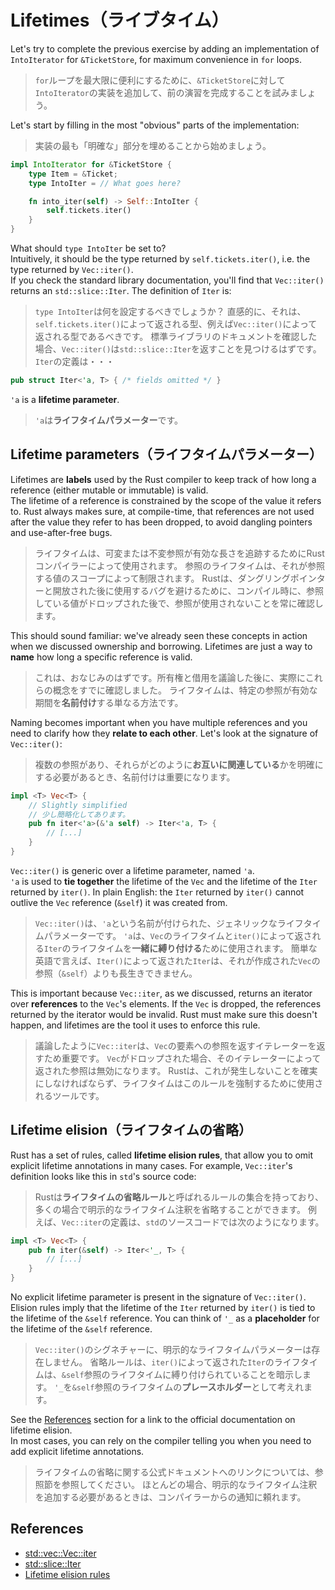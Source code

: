 # Lifetimes（ライブタイム）

Let's try to complete the previous exercise by adding an implementation of `IntoIterator` for `&TicketStore`, for
maximum convenience in `for` loops.

> `for`ループを最大限に便利にするために、`&TicketStore`に対して`IntoIterator`の実装を追加して、前の演習を完成することを試みましょう。

Let's start by filling in the most "obvious" parts of the implementation:

> 実装の最も「明確な」部分を埋めることから始めましょう。

```rust
impl IntoIterator for &TicketStore {
    type Item = &Ticket;
    type IntoIter = // What goes here?

    fn into_iter(self) -> Self::IntoIter {
        self.tickets.iter()
    }
}
```

What should `type IntoIter` be set to?\
Intuitively, it should be the type returned by `self.tickets.iter()`, i.e. the type returned by `Vec::iter()`.\
If you check the standard library documentation, you'll find that `Vec::iter()` returns an `std::slice::Iter`.
The definition of `Iter` is:

> `type IntoIter`は何を設定するべきでしょうか？
> 直感的に、それは、`self.tickets.iter()`によって返される型、例えば`Vec::iter()`によって返される型であるべきです。
> 標準ライブラリのドキュメントを確認した場合、`Vec::iter()`は`std::slice::Iter`を返すことを見つけるはずです。
> `Iter`の定義は・・・

```rust
pub struct Iter<'a, T> { /* fields omitted */ }
```

`'a` is a **lifetime parameter**.

> `'a`は**ライフタイムパラメーター**です。

## Lifetime parameters（ライフタイムパラメーター）

Lifetimes are **labels** used by the Rust compiler to keep track of how long a reference (either mutable or
immutable) is valid.\
The lifetime of a reference is constrained by the scope of the value it refers to. Rust always makes sure, at compile-time,
that references are not used after the value they refer to has been dropped, to avoid dangling pointers and use-after-free bugs.

> ライフタイムは、可変または不変参照が有効な長さを追跡するためにRustコンパイラーによって使用されます。
> 参照のライフタイムは、それが参照する値のスコープによって制限されます。
> Rustは、ダングリングポインターと開放された後に使用するバグを避けるために、コンパイル時に、参照している値がドロップされた後で、参照が使用されないことを常に確認します。

This should sound familiar: we've already seen these concepts in action when we discussed ownership and borrowing.
Lifetimes are just a way to **name** how long a specific reference is valid.

> これは、おなじみのはずです。所有権と借用を議論した後に、実際にこれらの概念をすでに確認しました。
> ライフタイムは、特定の参照が有効な期間を**名前付け**する単なる方法です。

Naming becomes important when you have multiple references and you need to clarify how they **relate to each other**.
Let's look at the signature of `Vec::iter()`:

> 複数の参照があり、それらがどのように**お互いに関連している**かを明確にする必要があるとき、名前付けは重要になります。

```rust
impl <T> Vec<T> {
    // Slightly simplified
    // 少し簡略化してあります。
    pub fn iter<'a>(&'a self) -> Iter<'a, T> {
        // [...]
    }
}
```

`Vec::iter()` is generic over a lifetime parameter, named `'a`.\
`'a` is used to **tie together** the lifetime of the `Vec` and the lifetime of the `Iter` returned by `iter()`.
In plain English: the `Iter` returned by `iter()` cannot outlive the `Vec` reference (`&self`) it was created from.

> `Vec::iter()`は、`'a`という名前が付けられた、ジェネリックなライフタイムパラメーターです。
> `'a`は、`Vec`のライフタイムと`iter()`によって返される`Iter`のライフタイムを**一緒に縛り付ける**ために使用されます。
> 簡単な英語で言えば、`Iter()`によって返された`Iter`は、それが作成された`Vec`の参照（`&self`）よりも長生きできません。

This is important because `Vec::iter`, as we discussed, returns an iterator over **references** to the `Vec`'s elements.
If the `Vec` is dropped, the references returned by the iterator would be invalid. Rust must make sure this doesn't happen,
and lifetimes are the tool it uses to enforce this rule.

> 議論したように`Vec::iter`は、`Vec`の要素への参照を返すイテレーターを返すため重要です。
> `Vec`がドロップされた場合、そのイテレーターによって返された参照は無効になります。
> Rustは、これが発生しないことを確実にしなければならず、ライフタイムはこのルールを強制するために使用されるツールです。

## Lifetime elision（ライフタイムの省略）

Rust has a set of rules, called **lifetime elision rules**, that allow you to omit explicit lifetime annotations in many cases.
For example, `Vec::iter`'s definition looks like this in `std`'s source code:

> Rustは**ライフタイムの省略ルール**と呼ばれるルールの集合を持っており、多くの場合で明示的なライフタイム注釈を省略することができます。
> 例えば、`Vec::iter`の定義は、`std`のソースコードでは次のようになります。

```rust
impl <T> Vec<T> {
    pub fn iter(&self) -> Iter<'_, T> {
        // [...]
    }
}
```

No explicit lifetime parameter is present in the signature of `Vec::iter()`.
Elision rules imply that the lifetime of the `Iter` returned by `iter()` is tied to the lifetime of the `&self` reference.
You can think of `'_` as a **placeholder** for the lifetime of the `&self` reference.

> `Vec::iter()`のシグネチャーに、明示的なライフタイムパラメーターは存在しません。
> 省略ルールは、`iter()`によって返された`Iter`のライフタイムは、`&self`参照のライフタイムに縛り付けられていることを暗示します。
> `'_`を`&self`参照のライフタイムの**プレースホルダー**として考えれます。

See the [References](#references) section for a link to the official documentation on lifetime elision.\
In most cases, you can rely on the compiler telling you when you need to add explicit lifetime annotations.

> ライフタイムの省略に関する公式ドキュメントへのリンクについては、参照節を参照してください。
> ほとんどの場合、明示的なライフタイム注釈を追加する必要があるときは、コンパイラーからの通知に頼れます。

## References

- [std::vec::Vec::iter](https://doc.rust-lang.org/std/vec/struct.Vec.html#method.iter)
- [std::slice::Iter](https://doc.rust-lang.org/std/slice/struct.Iter.html)
- [Lifetime elision rules](https://doc.rust-lang.org/reference/lifetime-elision.html)

